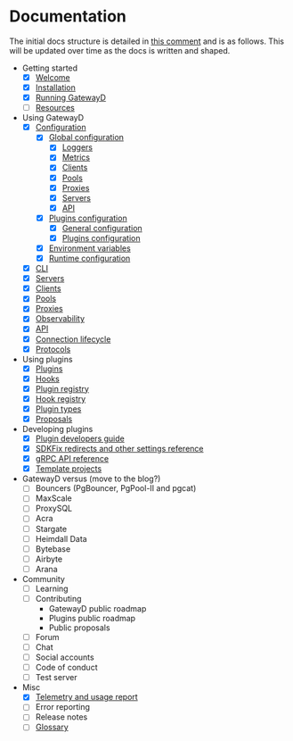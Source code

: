 # Documentation

The initial docs structure is detailed in [this comment](https://github.com/gatewayd-io/docs/issues/1#issuecomment-1442331491) and is as follows. This will be updated over time as the docs is written and shaped.

- Getting started
  - [x] [Welcome](docs/getting-started/welcome.md)
  - [x] [Installation](docs/getting-started/installation.md)
  - [x] [Running GatewayD](docs/getting-started/running-gatewayd.md)
  - [ ] [Resources](docs/getting-started/resources.md)
- Using GatewayD
  - [x] [Configuration](docs/using-gatewayd/configuration.md)
    - [x] [Global configuration](docs/using-gatewayd/configuration.md#global-configuration)
      - [x] [Loggers](docs/using-gatewayd/global-configuration/loggers.md)
      - [x] [Metrics](docs/using-gatewayd/global-configuration/metrics.md)
      - [x] [Clients](docs/using-gatewayd/global-configuration/clients.md)
      - [x] [Pools](docs/using-gatewayd/global-configuration/pools.md)
      - [x] [Proxies](docs/using-gatewayd/global-configuration/proxies.md)
      - [x] [Servers](docs/using-gatewayd/global-configuration/servers.md)
      - [x] [API](docs/using-gatewayd/global-configuration/api.md)
    - [x] [Plugins configuration](docs/using-gatewayd/configuration.md#plugins-configuration)
      - [x] [General configuration](docs/using-gatewayd/plugins-configuration/general-configurations.md)
      - [x] [Plugins configuration](docs/using-gatewayd/plugins-configuration/plugins-configuration.md)
    - [x] [Environment variables](docs/using-gatewayd/configuration.md#environment-variables)
    - [x] [Runtime configuration](docs/using-gatewayd/configuration.md#runtime-configuration)
  - [x] [CLI](docs/using-gatewayd/CLI.md)
  - [x] [Servers](docs/using-gatewayd/servers.md)
  - [x] [Clients](docs/using-gatewayd/clients.md)
  - [x] [Pools](docs/using-gatewayd/pools.md)
  - [x] [Proxies](docs/using-gatewayd/proxies.md)
  - [x] [Observability](docs/using-gatewayd/observability.md)
  - [x] [API](docs/using-gatewayd/API.md)
  - [x] [Connection lifecycle](docs/using-gatewayd/connection-lifecycle.md)
  - [x] [Protocols](docs/using-gatewayd/protocols.md)
- Using plugins
  - [x] [Plugins](docs/using-plugins/plugins.md)
  - [x] [Hooks](docs/using-plugins/hooks.md)
  - [x] [Plugin registry](docs/using-plugins/plugin-registry.md)
  - [x] [Hook registry](docs/using-plugins/hook-registry.md)
  - [x] [Plugin types](docs/using-plugins/plugin-types.md)
  - [x] [Proposals](docs/using-plugins/proposals.md)
- Developing plugins
  - [x] [Plugin developers guide](docs/developing-plugins/plugin-developers-guide.md)
  - [x] [SDKFix redirects and other settings reference](docs/developing-plugins/sdk-reference.md)
  - [x] [gRPC API reference](docs/developing-plugins/grpc-api-reference.md)
  - [x] [Template projects](docs/developing-plugins/template-projects.md)
- GatewayD versus (move to the blog?)
  - [ ] Bouncers (PgBouncer, PgPool-II and pgcat)
  - [ ] MaxScale
  - [ ] ProxySQL
  - [ ] Acra
  - [ ] Stargate
  - [ ] Heimdall Data
  - [ ] Bytebase
  - [ ] Airbyte
  - [ ] Arana
- Community
  - [ ] Learning
  - [ ] Contributing
    - GatewayD public roadmap
    - Plugins public roadmap
    - Public proposals
  - [ ] Forum
  - [ ] Chat
  - [ ] Social accounts
  - [ ] Code of conduct
  - [ ] Test server
- Misc
  - [x] [Telemetry and usage report](docs/miscellaneous/telemetry-and-usage-report.md)
  - [ ] Error reporting
  - [ ] Release notes
  - [ ] [Glossary](docs/miscellaneous/glossary.md)
